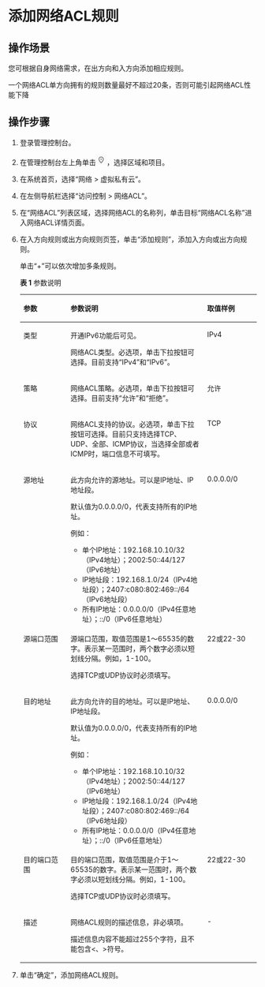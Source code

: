 # 添加网络ACL规则<a name="zh-cn_topic_0051746702"></a>

## 操作场景<a name="section66699152161428"></a>

您可根据自身网络需求，在出方向和入方向添加相应规则。

一个网络ACL单方向拥有的规则数量最好不超过20条，否则可能引起网络ACL性能下降

## 操作步骤<a name="section25103352161542"></a>

1.  登录管理控制台。

1.  在管理控制台左上角单击![](figures/icon-region.png)，选择区域和项目。
2.  在系统首页，选择“网络 \> 虚拟私有云”。
3.  在左侧导航栏选择“访问控制 \> 网络ACL”。
4.  在“网络ACL”列表区域，选择网络ACL的名称列，单击目标“网络ACL名称”进入网络ACL详情页面。
5.  在入方向规则或出方向规则页签，单击“添加规则”，添加入方向或出方向规则。

    单击“+”可以依次增加多条规则。

    **表 1**  参数说明

    <a name="table746894814342"></a>
    <table><thead align="left"><tr id="row245764813417"><th class="cellrowborder" valign="top" width="19.89%" id="mcps1.2.4.1.1"><p id="p14456948183410"><a name="p14456948183410"></a><a name="p14456948183410"></a>参数</p>
    </th>
    <th class="cellrowborder" valign="top" width="57.730000000000004%" id="mcps1.2.4.1.2"><p id="p2456154812347"><a name="p2456154812347"></a><a name="p2456154812347"></a>参数说明</p>
    </th>
    <th class="cellrowborder" valign="top" width="22.38%" id="mcps1.2.4.1.3"><p id="p1645724863410"><a name="p1645724863410"></a><a name="p1645724863410"></a>取值样例</p>
    </th>
    </tr>
    </thead>
    <tbody><tr id="row19441848446"><td class="cellrowborder" valign="top" width="19.89%" headers="mcps1.2.4.1.1 "><p id="p144213414415"><a name="p144213414415"></a><a name="p144213414415"></a>类型</p>
    </td>
    <td class="cellrowborder" valign="top" width="57.730000000000004%" headers="mcps1.2.4.1.2 "><p id="p13864733105816"><a name="p13864733105816"></a><a name="p13864733105816"></a>开通IPv6功能后可见。</p>
    <p id="p535711174917"><a name="p535711174917"></a><a name="p535711174917"></a><span id="text8363112322016"><a name="text8363112322016"></a><a name="text8363112322016"></a></span><span id="text1436342302019"><a name="text1436342302019"></a><a name="text1436342302019"></a>网络ACL</span>类型。必选项，单击下拉按钮可选择。目前支持“IPv4”和“IPv6”。</p>
    </td>
    <td class="cellrowborder" valign="top" width="22.38%" headers="mcps1.2.4.1.3 "><p id="p1844284194413"><a name="p1844284194413"></a><a name="p1844284194413"></a>IPv4</p>
    </td>
    </tr>
    <tr id="row184641148133419"><td class="cellrowborder" valign="top" width="19.89%" headers="mcps1.2.4.1.1 "><p id="p6457134819341"><a name="p6457134819341"></a><a name="p6457134819341"></a>策略</p>
    </td>
    <td class="cellrowborder" valign="top" width="57.730000000000004%" headers="mcps1.2.4.1.2 "><p id="p20487105491017"><a name="p20487105491017"></a><a name="p20487105491017"></a><span id="text139841625122019"><a name="text139841625122019"></a><a name="text139841625122019"></a></span><span id="text998452592018"><a name="text998452592018"></a><a name="text998452592018"></a>网络ACL</span>策略。必选项，单击下拉按钮可选择。目前支持“允许”和“拒绝”。</p>
    </td>
    <td class="cellrowborder" valign="top" width="22.38%" headers="mcps1.2.4.1.3 "><p id="p1446404843410"><a name="p1446404843410"></a><a name="p1446404843410"></a>允许</p>
    </td>
    </tr>
    <tr id="row0466148153411"><td class="cellrowborder" valign="top" width="19.89%" headers="mcps1.2.4.1.1 "><p id="p246464863416"><a name="p246464863416"></a><a name="p246464863416"></a>协议</p>
    </td>
    <td class="cellrowborder" valign="top" width="57.730000000000004%" headers="mcps1.2.4.1.2 "><p id="p124661748163411"><a name="p124661748163411"></a><a name="p124661748163411"></a><span id="text7569431172011"><a name="text7569431172011"></a><a name="text7569431172011"></a></span><span id="text125691631132020"><a name="text125691631132020"></a><a name="text125691631132020"></a>网络ACL</span>支持的协议。必选项，单击下拉按钮可选择。目前只支持选择TCP、UDP、全部、ICMP协议，当选择全部或者ICMP时，端口信息不可填写。</p>
    </td>
    <td class="cellrowborder" valign="top" width="22.38%" headers="mcps1.2.4.1.3 "><p id="p114661548163415"><a name="p114661548163415"></a><a name="p114661548163415"></a>TCP</p>
    </td>
    </tr>
    <tr id="row7466248203412"><td class="cellrowborder" valign="top" width="19.89%" headers="mcps1.2.4.1.1 "><p id="p1546611481340"><a name="p1546611481340"></a><a name="p1546611481340"></a>源地址</p>
    </td>
    <td class="cellrowborder" valign="top" width="57.730000000000004%" headers="mcps1.2.4.1.2 "><p id="p1446616487341"><a name="p1446616487341"></a><a name="p1446616487341"></a>此方向允许的源地址。可以是IP地址、IP地址段。</p>
    <p id="p144661848153418"><a name="p144661848153418"></a><a name="p144661848153418"></a>默认值为0.0.0.0/0，代表支持所有的IP地址。</p>
    <p id="p64667482345"><a name="p64667482345"></a><a name="p64667482345"></a>例如：</p>
    <a name="ul2087319185119"></a><a name="ul2087319185119"></a><ul id="ul2087319185119"><li>单个IP地址：192.168.10.10/32（IPv4地址）；2002:50::44/127（IPv6地址）</li><li>IP地址段：192.168.1.0/24（IPv4地址段）；2407:c080:802:469::/64（IPv6地址段）</li><li>所有IP地址：0.0.0.0/0（IPv4任意地址）；::/0（IPv6任意地址）</li></ul>
    </td>
    <td class="cellrowborder" valign="top" width="22.38%" headers="mcps1.2.4.1.3 "><p id="p12466164823419"><a name="p12466164823419"></a><a name="p12466164823419"></a>0.0.0.0/0</p>
    </td>
    </tr>
    <tr id="row446624812347"><td class="cellrowborder" valign="top" width="19.89%" headers="mcps1.2.4.1.1 "><p id="p846664863418"><a name="p846664863418"></a><a name="p846664863418"></a>源端口范围</p>
    </td>
    <td class="cellrowborder" valign="top" width="57.730000000000004%" headers="mcps1.2.4.1.2 "><p id="p6466104812345"><a name="p6466104812345"></a><a name="p6466104812345"></a>源端口范围，取值范围是1～65535的数字。表示某一范围时，两个数字必须以短划线分隔。例如，1-100。</p>
    <p id="p124661448153411"><a name="p124661448153411"></a><a name="p124661448153411"></a>选择TCP或UDP协议时必须填写。</p>
    </td>
    <td class="cellrowborder" valign="top" width="22.38%" headers="mcps1.2.4.1.3 "><p id="p6466104818341"><a name="p6466104818341"></a><a name="p6466104818341"></a>22或22-30</p>
    </td>
    </tr>
    <tr id="row346764883414"><td class="cellrowborder" valign="top" width="19.89%" headers="mcps1.2.4.1.1 "><p id="p046719484349"><a name="p046719484349"></a><a name="p046719484349"></a>目的地址</p>
    </td>
    <td class="cellrowborder" valign="top" width="57.730000000000004%" headers="mcps1.2.4.1.2 "><p id="p046712485344"><a name="p046712485344"></a><a name="p046712485344"></a>此方向允许的目的地址。可以是IP地址、IP地址段。</p>
    <p id="p10467174817345"><a name="p10467174817345"></a><a name="p10467174817345"></a>默认值为0.0.0.0/0，代表支持所有的IP地址。</p>
    <p id="p3467104893419"><a name="p3467104893419"></a><a name="p3467104893419"></a>例如：</p>
    <a name="ul184132717549"></a><a name="ul184132717549"></a><ul id="ul184132717549"><li>单个IP地址：192.168.10.10/32（IPv4地址）；2002:50::44/127（IPv6地址）</li><li>IP地址段：192.168.1.0/24（IPv4地址段）；2407:c080:802:469::/64（IPv6地址段）</li><li>所有IP地址：0.0.0.0/0（IPv4任意地址）；::/0（IPv6任意地址）</li></ul>
    </td>
    <td class="cellrowborder" valign="top" width="22.38%" headers="mcps1.2.4.1.3 "><p id="p104679481342"><a name="p104679481342"></a><a name="p104679481342"></a>0.0.0.0/0</p>
    </td>
    </tr>
    <tr id="row646834823419"><td class="cellrowborder" valign="top" width="19.89%" headers="mcps1.2.4.1.1 "><p id="p1946720489346"><a name="p1946720489346"></a><a name="p1946720489346"></a>目的端口范围</p>
    </td>
    <td class="cellrowborder" valign="top" width="57.730000000000004%" headers="mcps1.2.4.1.2 "><p id="p646734819340"><a name="p646734819340"></a><a name="p646734819340"></a>目的端口范围，取值范围是介于1～65535的数字。表示某一范围时，两个数字必须以短划线分隔。例如，1-100。</p>
    <p id="p124671748153410"><a name="p124671748153410"></a><a name="p124671748153410"></a>选择TCP或UDP协议时必须填写。</p>
    </td>
    <td class="cellrowborder" valign="top" width="22.38%" headers="mcps1.2.4.1.3 "><p id="p346854811345"><a name="p346854811345"></a><a name="p346854811345"></a>22或22-30</p>
    </td>
    </tr>
    <tr id="row2641164215415"><td class="cellrowborder" valign="top" width="19.89%" headers="mcps1.2.4.1.1 "><p id="p2641134254111"><a name="p2641134254111"></a><a name="p2641134254111"></a>描述</p>
    </td>
    <td class="cellrowborder" valign="top" width="57.730000000000004%" headers="mcps1.2.4.1.2 "><p id="p55384117316"><a name="p55384117316"></a><a name="p55384117316"></a><span id="text06561944142015"><a name="text06561944142015"></a><a name="text06561944142015"></a></span><span id="text765619447206"><a name="text765619447206"></a><a name="text765619447206"></a>网络ACL</span>规则的描述信息，非必填项。</p>
    <p id="p185324110315"><a name="p185324110315"></a><a name="p185324110315"></a>描述信息内容不能超过255个字符，且不能包含&lt;、&gt;符号。</p>
    </td>
    <td class="cellrowborder" valign="top" width="22.38%" headers="mcps1.2.4.1.3 "><p id="p1364284284110"><a name="p1364284284110"></a><a name="p1364284284110"></a>-</p>
    </td>
    </tr>
    </tbody>
    </table>

6.  单击“确定”，添加网络ACL规则。

